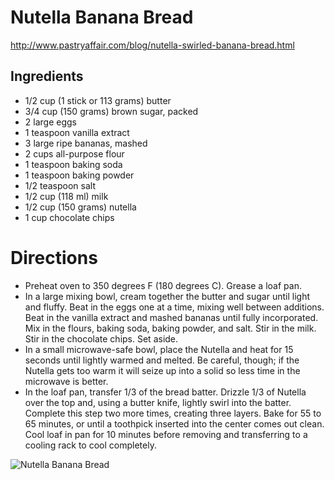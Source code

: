 # Nutella Banana Bread
http://www.pastryaffair.com/blog/nutella-swirled-banana-bread.html

## Ingredients
* 1/2 cup (1 stick or 113 grams) butter 
* 3/4 cup (150 grams) brown sugar, packed 
* 2 large eggs 
* 1 teaspoon vanilla extract 
* 3 large ripe bananas, mashed 
* 2 cups all-purpose flour 
* 1 teaspoon baking soda 
* 1 teaspoon baking powder 
* 1/2 teaspoon salt 
* 1/2 cup (118 ml) milk 
* 1/2 cup (150 grams) nutella
* 1 cup chocolate chips

# Directions
* Preheat oven to 350 degrees F (180 degrees C). Grease a loaf pan.
* In a large mixing bowl, cream together the butter and sugar until light and fluffy. Beat in the eggs one at a time, mixing well between additions. Beat in the vanilla extract and mashed bananas until fully incorporated. Mix in the flours, baking soda, baking powder, and salt. Stir in the milk. Stir in the chocolate chips. Set aside.
* In a small microwave-safe bowl, place the Nutella and heat for 15 seconds until lightly warmed and melted. Be careful, though; if the Nutella gets too warm it will seize up into a solid so less time in the microwave is better.
* In the loaf pan, transfer 1/3 of the bread batter. Drizzle 1/3 of Nutella over the top and, using a butter knife, lightly swirl into the batter. Complete this step two more times, creating three layers. Bake for 55 to 65 minutes, or until a toothpick inserted into the center comes out clean. Cool loaf in pan for 10 minutes before removing and transferring to a cooling rack to cool completely.

![Nutella Banana Bread](http://distilleryimage2.ak.instagram.com/5cc754907af111e3b6ab1261623df5e6_8.jpg)
